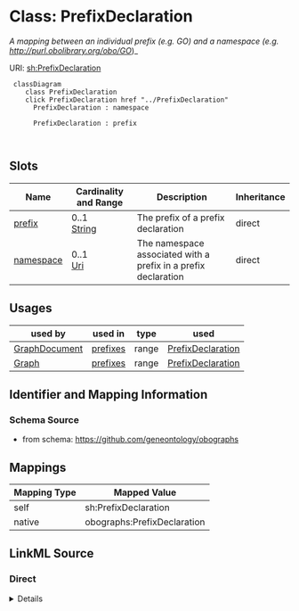 

# Class: PrefixDeclaration


_A mapping between an individual prefix (e.g. GO) and a namespace (e.g. http://purl.obolibrary.org/obo/GO_)_





URI: [sh:PrefixDeclaration](https://w3id.org/shacl/PrefixDeclaration)






```{mermaid}
 classDiagram
    class PrefixDeclaration
    click PrefixDeclaration href "../PrefixDeclaration"
      PrefixDeclaration : namespace
        
      PrefixDeclaration : prefix
        
      
```




<!-- no inheritance hierarchy -->


## Slots

| Name | Cardinality and Range | Description | Inheritance |
| ---  | --- | --- | --- |
| [prefix](prefix.md) | 0..1 <br/> [String](String.md) | The prefix of a prefix declaration | direct |
| [namespace](namespace.md) | 0..1 <br/> [Uri](Uri.md) | The namespace associated with a prefix in a prefix declaration | direct |





## Usages

| used by | used in | type | used |
| ---  | --- | --- | --- |
| [GraphDocument](GraphDocument.md) | [prefixes](prefixes.md) | range | [PrefixDeclaration](PrefixDeclaration.md) |
| [Graph](Graph.md) | [prefixes](prefixes.md) | range | [PrefixDeclaration](PrefixDeclaration.md) |






## Identifier and Mapping Information







### Schema Source


* from schema: https://github.com/geneontology/obographs




## Mappings

| Mapping Type | Mapped Value |
| ---  | ---  |
| self | sh:PrefixDeclaration |
| native | obographs:PrefixDeclaration |







## LinkML Source

<!-- TODO: investigate https://stackoverflow.com/questions/37606292/how-to-create-tabbed-code-blocks-in-mkdocs-or-sphinx -->

### Direct

<details>
```yaml
name: PrefixDeclaration
description: A mapping between an individual prefix (e.g. GO) and a namespace (e.g.
  http://purl.obolibrary.org/obo/GO_)
from_schema: https://github.com/geneontology/obographs
attributes:
  prefix:
    name: prefix
    description: The prefix of a prefix declaration.
    comments:
    - It is strongly recommended that the prefix is a valid NCName
    from_schema: https://github.com/geneontology/obographs
    rank: 1000
    slot_uri: sh:prefix
    key: true
    domain_of:
    - PrefixDeclaration
    range: string
    required: true
  namespace:
    name: namespace
    description: The namespace associated with a prefix in a prefix declaration.
    from_schema: https://github.com/geneontology/obographs
    rank: 1000
    slot_uri: sh:namespace
    domain_of:
    - PrefixDeclaration
    range: uri
class_uri: sh:PrefixDeclaration

```
</details>

### Induced

<details>
```yaml
name: PrefixDeclaration
description: A mapping between an individual prefix (e.g. GO) and a namespace (e.g.
  http://purl.obolibrary.org/obo/GO_)
from_schema: https://github.com/geneontology/obographs
attributes:
  prefix:
    name: prefix
    description: The prefix of a prefix declaration.
    comments:
    - It is strongly recommended that the prefix is a valid NCName
    from_schema: https://github.com/geneontology/obographs
    rank: 1000
    slot_uri: sh:prefix
    key: true
    alias: prefix
    owner: PrefixDeclaration
    domain_of:
    - PrefixDeclaration
    range: string
    required: true
  namespace:
    name: namespace
    description: The namespace associated with a prefix in a prefix declaration.
    from_schema: https://github.com/geneontology/obographs
    rank: 1000
    slot_uri: sh:namespace
    alias: namespace
    owner: PrefixDeclaration
    domain_of:
    - PrefixDeclaration
    range: uri
class_uri: sh:PrefixDeclaration

```
</details>